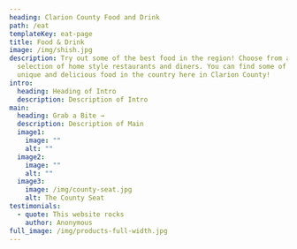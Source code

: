 ```yaml
---
heading: Clarion County Food and Drink
path: /eat
templateKey: eat-page
title: Food & Drink
image: /img/shish.jpg
description: Try out some of the best food in the region! Choose from a diverse
  selection of home style restaurants and diners. You can find some of the most
  unique and delicious food in the country here in Clarion County!
intro:
  heading: Heading of Intro
  description: Description of Intro
main:
  heading: Grab a Bite →
  description: Description of Main
  image1:
    image: ""
    alt: ""
  image2:
    image: ""
    alt: ""
  image3:
    image: /img/county-seat.jpg
    alt: The County Seat
testimonials:
  - quote: This website rocks
    author: Anonymous
full_image: /img/products-full-width.jpg
---
```


